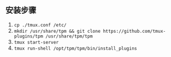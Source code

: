 ## 安装步骤

1. `cp ./tmux.conf /etc/`
2. `mkdir /usr/share/tpm && git clone https://github.com/tmux-plugins/tpm /usr/share/tpm/tpm`
3. `tmux start-server`
4. `tmux run-shell /opt/tpm/tpm/bin/install_plugins`
